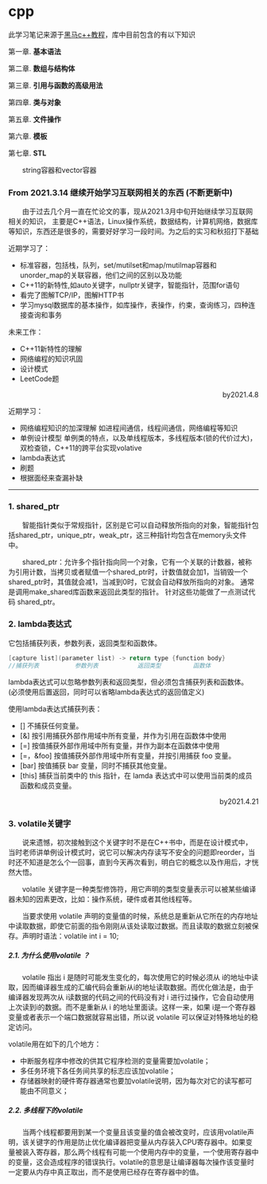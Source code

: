 # cpp

此学习笔记来源于[黑马c++教程](https://www.bilibili.com/video/BV1et411b73Z?p=56)，库中目前包含的有以下知识

第一章. **基本语法**

第二章. **数组与结构体**

第三章. **引用与函数的高级用法**

第四章. **类与对象**

第五章. **文件操作**

第六章. **模板**

第七章. **STL**

&emsp;&emsp;string容器和vector容器
### From 2021.3.14 继续开始学习互联网相关的东西 (不断更新中)
&emsp;&emsp;由于过去几个月一直在忙论文的事，现从2021.3月中旬开始继续学习互联网相关的知识， 主要是C++语法，Linux操作系统，数据结构，计算机网络，数据库等知识，东西还是很多的，需要好好学习一段时间。为之后的实习和秋招打下基础

近期学习了：
- 标准容器，包括栈，队列，set/mutilset和map/mutilmap容器和unorder_map的关联容器，他们之间的区别以及功能
- C++11的新特性,如auto关键字，nullptr关键字，智能指针，范围for语句
- 看完了图解TCP/IP，图解HTTP书
- 学习mysql数据库的基本操作，如库操作，表操作，约束，查询练习，四种连接查询和事务

未来工作：
- C++11新特性的理解
- 网络编程的知识巩固
- 设计模式
- LeetCode题

<p align="right">by2021.4.8</p>

近期学习：
- 网络编程知识的加深理解   如进程间通信，线程间通信，网络编程等知识
- 单例设计模型    单例类的特点，以及单线程版本，多线程版本(锁的代价过大)，双检查锁，C++11的跨平台实现volative
- lambda表达式  
- 刷题
- 根据面经来查漏补缺

---

### 1. shared_ptr
&emsp;&emsp;智能指针类似于常规指针，区别是它可以自动释放所指向的对象，智能指针包括shared_ptr，unique_ptr，weak_ptr，这三种指针均包含在memory头文件中。

&emsp;&emsp;shared_ptr：允许多个指针指向同一个对象，它有一个关联的计数器，被称为引用计数，当拷贝或者赋值一个shared_ptr时，计数值就会加1，当销毁一个shared_ptr时，其值就会减1，当减到0时，它就会自动释放所指向的对象。 通常是调用make_shared库函数来返回此类型的指针。   针对这些功能做了一点测试代码 shared_ptr。


### 2. lambda表达式
它包括捕获列表，参数列表，返回类型和函数体。

```c++
[capture list](parameter list) -> return type {function body}
//捕获列表			参数列表           返回类型         函数体
```

lambda表达式可以忽略参数列表和返回类型，但必须包含捕获列表和函数体。				(必须使用后置返回，同时可以省略lambda表达式的返回值定义)

使用lambda表达式捕获列表：

- [] 不捕获任何变量。
- [&] 按引用捕获外部作用域中所有变量，并作为引用在函数体中使用
- [=] 按值捕获外部作用域中所有变量，并作为副本在函数体中使用
- [=，&foo] 按值捕获外部作用域中所有变量，并按引用捕获 foo 变量。
- [bar] 按值捕获 bar 变量，同时不捕获其他变量。
- [this]  捕获当前类中的 this 指针，在 lamda 表达式中可以使用当前类的成员函数和成员变量。


<p align="right">by2021.4.21</p>

### 3. volatile关键字
&emsp;&emsp;说来遗憾，初次接触到这个关键字时不是在C++书中，而是在设计模式中，当时老师讲单例设计模式时，说它可以解决内存读写不安全的问题即reorder，当时还不知道是怎么个一回事，直到今天再次看到，明白它的概念以及作用后，才恍然大悟。

&emsp;&emsp;volatile 关键字是一种类型修饰符，用它声明的类型变量表示可以被某些编译器未知的因素更改，比如：操作系统，硬件或者其他线程等。

&emsp;&emsp;当要求使用 volatile 声明的变量值的时候，系统总是重新从它所在的内存地址中读取数据，即使它前面的指令刚刚从该处读取过数据。而且读取的数据立刻被保存。声明时语法：volatile int i = 10; 

##### 2.1. 为什么使用volatile ？

&emsp;&emsp;volatile 指出 i 是随时可能发生变化的，每次使用它的时候必须从 i的地址中读取，因而编译器生成的汇编代码会重新从i的地址读取数据。而优化做法是，由于编译器发现两次从 i读数据的代码之间的代码没有对 i 进行过操作，它会自动使用上次读到i的数据。而不是重新从 i 的地址里面读。这样一来，如果 i是一个寄存器变量或者表示一个端口数据就容易出错，所以说 volatile 可以保证对特殊地址的稳定访问。

volatile用在如下的几个地方： 
- 中断服务程序中修改的供其它程序检测的变量需要加volatile； 
- 多任务环境下各任务间共享的标志应该加volatile； 
- 存储器映射的硬件寄存器通常也要加volatile说明，因为每次对它的读写都可能由不同意义；

##### 2.2. 多线程下的volatile  

&emsp;&emsp;当两个线程都要用到某一个变量且该变量的值会被改变时，应该用volatile声明，该关键字的作用是防止优化编译器把变量从内存装入CPU寄存器中。如果变量被装入寄存器，那么两个线程有可能一个使用内存中的变量，一个使用寄存器中的变量，这会造成程序的错误执行。volatile的意思是让编译器每次操作该变量时一定要从内存中真正取出，而不是使用已经存在寄存器中的值。

